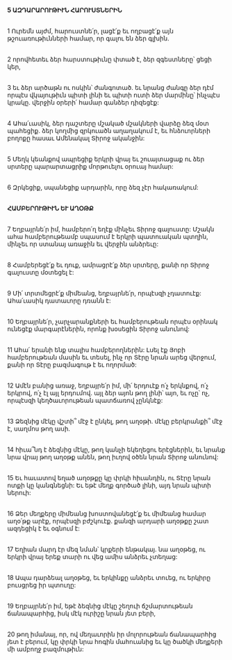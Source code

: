 **5 ԱԶԴԱՐԱՐՈՒԹԻՒՆ ՀԱՐՈՒՍՏՆԵՐԻՆ**

\
1 Ուրեմն այժմ, հարուստնե՛ր, լացէ՛ք եւ ողբացէ՛ք այն թշուառութիւնների համար, որ գալու են ձեր գլխին.

\
2 որովհետեւ ձեր հարստութիւնը փտած է, ձեր զգեստները՝ ցեցի կեր,

\
3 եւ ձեր արծաթն ու ոսկին՝ ժանգոտած. եւ նրանց ժանգը ձեր դէմ որպէս վկայութիւն պիտի լինի եւ պիտի ուտի ձեր մարմինը՝ ինչպէս կրակը. վերջին օրերի՛ համար գանձեր դիզեցէք:

\
4 Ահա՛ւասիկ, ձեր դաշտերը մշակած մշակների վարձը ձեզ մօտ պահեցիք. ձեր կողմից զրկուածն աղաղակում է, եւ հնձուորների բողոքը հասաւ Ամենակալ Տիրոջ ականջին:

\
5 Մեղկ կեանքով ապրեցիք երկրի վրայ եւ շուայտացաք ու ձեր սրտերը պարարտացրիք մորթուելու օրուայ համար:

\
6 Զրկեցիք, սպանեցիք արդարին, որը ձեզ չէր հակառակում:

\
**ՀԱՄԲԵՐՈՒԹԻՒՆ ԵՒ ԱՂՕԹՔ**

\
7 Եղբայրնե՛ր իմ, համբերո՛ղ եղէք մինչեւ Տիրոջ գալուստը: Մշակն ահա համբերութեամբ սպասում է երկրի պատուական պտղին, մինչեւ որ ստանայ առաջին եւ վերջին անձրեւը:

\
8 Համբերեցէ՛ք եւ դուք, ամրացրէ՛ք ձեր սրտերը, քանի որ Տիրոջ գալուստը մօտեցել է:

\
9 Մի՛ տրտմեցրէ՛ք միմեանց, եղբայրնե՛ր, որպէսզի չդատուէք: Ահա՛ւասիկ դատաւորը դռանն է:

\
10 Եղբայրնե՛ր, չարչարանքների եւ համբերութեան որպէս օրինակ ունեցէք մարգարէներին, որոնք խօսեցին Տիրոջ անունով:

\
11 Ահա՛ երանի ենք տալիս համբերողներին: Լսել էք Յոբի համբերութեան մասին եւ տեսել, ինչ որ Տէրը նրան արեց վերջում, քանի որ Տէրը բազմագութ է եւ ողորմած:

\
12 Ամէն բանից առաջ, եղբայրե՛ր իմ, մի՛ երդուէք ո՛չ երկնքով, ո՛չ երկրով, ո՛չ էլ այլ երդումով. այլ ձեր այոն թող լինի՝ այո, եւ ոչը՝ ոչ, որպէսզի կեղծաւորութեան պատճառով չընկնէք:

\
13 Ձեզնից մէկը վշտի՞ մէջ է ընկել, թող աղօթի. մէկը բերկրանքի՞ մէջ է, սաղմոս թող ասի.

\
14 հիւա՞նդ է ձեզնից մէկը, թող կանչի եկեղեցու երէցներին, եւ նրանք նրա վրայ թող աղօթք անեն, թող իւղով օծեն նրան Տիրոջ անունով:

\
15 Եւ հաւատով եղած աղօթքը կը փրկի հիւանդին, ու Տէրը նրան ոտքի կը կանգնեցնի: Եւ եթէ մեղք գործած լինի, այդ նրան պիտի ներուի:

\
16 Ձեր մեղքերը միմեանց խոստովանեցէ՛ք եւ միմեանց համար աղօ՛թք արէք, որպէսզի բժշկուէք. քանզի արդարի աղօթքը շատ ազդեցիկ է եւ օգնում է:

\
17 Եղիան մարդ էր մեզ նման՝ կրքերի ենթակայ. նա աղօթեց, ու երկրի վրայ երեք տարի ու վեց ամիս անձրեւ չտեղաց:

\
18 Ապա դարձեալ աղօթեց, եւ երկինքը անձրեւ տուեց, ու երկիրը բուսցրեց իր պտուղը:

\
19 Եղբայրնե՛ր իմ, եթէ ձեզնից մէկը շեղուի ճշմարտութեան ճանապարհից, իսկ մէկ ուրիշը նրան յետ բերի,

\
20 թող իմանայ, որ, ով մեղաւորին իր մոլորութեան ճանապարհից յետ է բերում, կը փրկի նրա հոգին մահուանից եւ կը ծածկի մեղքերի մի ամբողջ բազմութիւն:
